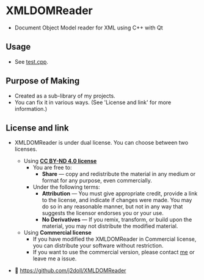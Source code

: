 # XMLDOMReader

- Document Object Model reader for XML using C++ with Qt 

## Usage

- See [test.cpp](src/test.cpp).

## Purpose of Making

- Created as a sub-library of my projects. 
- You can fix it in various ways. (See 'License and link' for more information.)

## License and link
- XMLDOMReader is under dual license. You can choose between two licenses.
	- Using [**CC BY-ND 4.0 license**](https://creativecommons.org/licenses/by-nd/4.0/)
		- You are free to:
			- **Share** — copy and redistribute the material in any medium or format for any purpose, even commercially.
		- Under the following terms:
			- **Attribution** — You must give appropriate credit, provide a link to the license, and indicate if changes were made. You may do so in any reasonable manner, but not in any way that suggests the licensor endorses you or your use.
			- **No Derivatives** — If you remix, transform, or build upon the material, you may not distribute the modified material.
	- Using **Commercial license**
		- If you have modified the XMLDOMReader in Commercial license, you can distribute your software without restriction.
		- If you want to use the commercial version, please contact [me](https://github.com/j2doll/discussion/issues) or leave me a issue.
		
- :email: https://github.com/j2doll/XMLDOMReader

